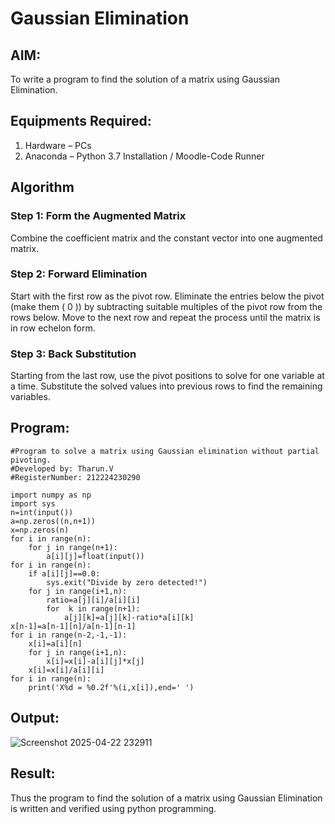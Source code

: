 # Gaussian Elimination

## AIM:
To write a program to find the solution of a matrix using Gaussian Elimination.

## Equipments Required:
1. Hardware – PCs
2. Anaconda – Python 3.7 Installation / Moodle-Code Runner

## Algorithm
### Step 1: Form the Augmented Matrix
Combine the coefficient matrix and the constant vector into one augmented matrix.

### Step 2: Forward Elimination
Start with the first row as the pivot row.
Eliminate the entries below the pivot (make them ( 0 )) by subtracting suitable multiples of the pivot row from the rows below.
Move to the next row and repeat the process until the matrix is in row echelon form.

### Step 3: Back Substitution
Starting from the last row, use the pivot positions to solve for one variable at a time.
Substitute the solved values into previous rows to find the remaining variables.

## Program:
```
#Program to solve a matrix using Gaussian elimination without partial pivoting.
#Developed by: Tharun.V
#RegisterNumber: 212224230290 

import numpy as np
import sys
n=int(input())
a=np.zeros((n,n+1))
x=np.zeros(n)
for i in range(n):
    for j in range(n+1):
        a[i][j]=float(input())
for i in range(n):
    if a[i][j]==0.0:
        sys.exit("Divide by zero detected!")
    for j in range(i+1,n):
        ratio=a[j][i]/a[i][i]
        for  k in range(n+1):
            a[j][k]=a[j][k]-ratio*a[i][k]
x[n-1]=a[n-1][n]/a[n-1][n-1]
for i in range(n-2,-1,-1):
    x[i]=a[i][n]
    for j in range(i+1,n):
        x[i]=x[i]-a[i][j]*x[j]
    x[i]=x[i]/a[i][i]
for i in range(n):
    print('X%d = %0.2f'%(i,x[i]),end=' ')
```



## Output:

![Screenshot 2025-04-22 232911](https://github.com/user-attachments/assets/12034a5e-e8f9-4f59-9f70-aed5a72eeac9)



## Result:
Thus the program to find the solution of a matrix using Gaussian Elimination is written and verified using python programming.

